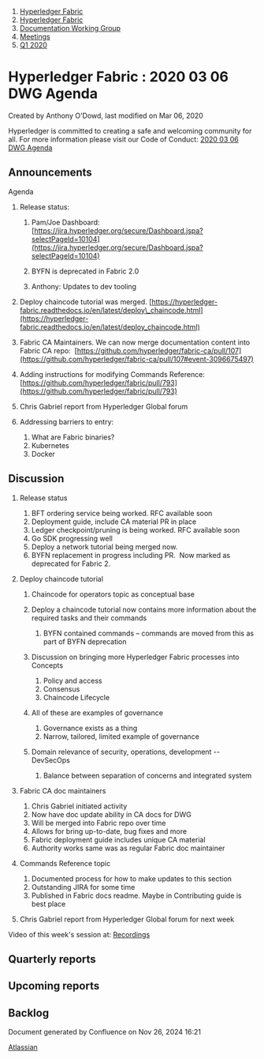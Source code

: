 1. [Hyperledger Fabric](index.html)
2. [Hyperledger Fabric](Hyperledger-Fabric_22839309.html)
3. [Documentation Working Group](Documentation-Working-Group_22839782.html)
4. [Meetings](Meetings_22839778.html)
5. [Q1 2020](Q1-2020_22841524.html)

# Hyperledger Fabric : 2020 03 06 DWG Agenda

Created by Anthony O'Dowd, last modified on Mar 06, 2020

Hyperledger is committed to creating a safe and welcoming community for all. For more information please visit our Code of Conduct: [2020 03 06 DWG Agenda](https://lf-hyperledger.atlassian.net/wiki/pages/resumedraft.action?draftId=22841682)

## Announcements

Agenda

1. Release status:
   
   1. Pam/Joe Dashboard: [https://jira.hyperledger.org/secure/Dashboard.jspa?selectPageId=10104](https://jira.hyperledger.org/secure/Dashboard.jspa?selectPageId=10104)
      
   2. BYFN is deprecated in Fabric 2.0
   3. Anthony: Updates to dev tooling
2. Deploy chaincode tutorial was merged. [https://hyperledger-fabric.readthedocs.io/en/latest/deploy\_chaincode.html](https://hyperledger-fabric.readthedocs.io/en/latest/deploy_chaincode.html)
   
3. Fabric CA Maintainers. We can now merge documentation content into Fabric CA repo:  [https://github.com/hyperledger/fabric-ca/pull/107](https://github.com/hyperledger/fabric-ca/pull/107#event-3096675497)
4. Adding instructions for modifying Commands Reference: [https://github.com/hyperledger/fabric/pull/793](https://github.com/hyperledger/fabric/pull/793)
   
5. Chris Gabriel report from Hyperledger Global forum
6. Addressing barriers to entry:
   
   1. What are Fabric binaries?
   2. Kubernetes
   3. Docker

## Discussion

1. Release status
   
   1. BFT ordering service being worked. RFC available soon
   2. Deployment guide, include CA material PR in place
   3. Ledger checkpoint/pruning is being worked. RFC available soon
   4. Go SDK progressing well
   5. Deploy a network tutorial being merged now.
   6. BYFN replacement in progress including PR.  Now marked as deprecated for Fabric 2.
2. Deploy chaincode tutorial
   
   1. Chaincode for operators topic as conceptual base
   2. Deploy a chaincode tutorial now contains more information about the required tasks and their commands
      
      1. BYFN contained commands – commands are moved from this as part of BYFN deprecation
   3. Discussion on bringing more Hyperledger Fabric processes into Concepts
      
      1. Policy and access
      2. Consensus
      3. Chaincode Lifecycle
   4. All of these are examples of governance
      
      1. Governance exists as a thing
      2. Narrow, tailored, limited example of governance
   5. Domain relevance of security, operations, development -- DevSecOps
      
      1. Balance between separation of concerns and integrated system
3. Fabric CA doc maintainers
   
   1. Chris Gabriel initiated activity
   2. Now have doc update ability in CA docs for DWG
   3. Will be merged into Fabric repo over time
   4. Allows for bring up-to-date, bug fixes and more
   5. Fabric deployment guide includes unique CA material
   6. Authority works same was as regular Fabric doc maintainer
4. Commands Reference topic
   
   1. Documented process for how to make updates to this section
   2. Outstanding JIRA for some time
   3. Published in Fabric docs readme. Maybe in Contributing guide is best place
5. Chris Gabriel report from Hyperledger Global forum for next week

Video of this week's session at: [Recordings](https://lf-hyperledger.atlassian.net/wiki/display/fabric/Recordings)

## Quarterly reports

## Upcoming reports

## Backlog

Document generated by Confluence on Nov 26, 2024 16:21

[Atlassian](http://www.atlassian.com/)
